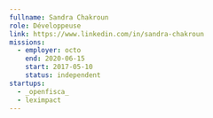 ```yaml
---
fullname: Sandra Chakroun
role: Développeuse
link: https://www.linkedin.com/in/sandra-chakroun
missions:
  - employer: octo
    end: 2020-06-15
    start: 2017-05-10
    status: independent
startups:
  - _openfisca_
  - leximpact
---
```

